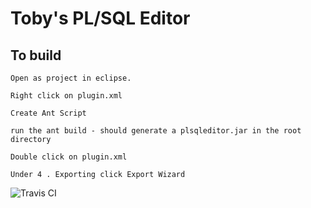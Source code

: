 # Toby's PL/SQL Editor

## To build

    Open as project in eclipse.

    Right click on plugin.xml

    Create Ant Script

    run the ant build - should generate a plsqleditor.jar in the root directory

    Double click on plugin.xml

    Under 4 . Exporting click Export Wizard

![Travis CI](https://travis-ci.org/daktak/plsqleditor.svg?branch=master)
